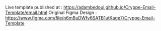 Live template published at : https://adambedoui.github.io/Cryppe-Email-Template/email.html
Original Figma Design : https://www.figma.com/file/n6mBuDWfv6SATB1utKage7/Cryppe-Email-Template
